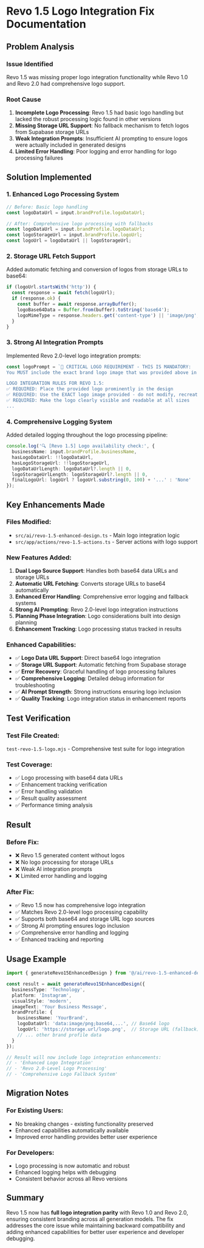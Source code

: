 # Revo 1.5 Logo Integration Fix Documentation

## Problem Analysis

### Issue Identified
Revo 1.5 was missing proper logo integration functionality while Revo 1.0 and Revo 2.0 had comprehensive logo support.

### Root Cause
1. **Incomplete Logo Processing**: Revo 1.5 had basic logo handling but lacked the robust processing logic found in other versions
2. **Missing Storage URL Support**: No fallback mechanism to fetch logos from Supabase storage URLs
3. **Weak Integration Prompts**: Insufficient AI prompting to ensure logos were actually included in generated designs
4. **Limited Error Handling**: Poor logging and error handling for logo processing failures

## Solution Implemented

### 1. Enhanced Logo Processing System
```typescript
// Before: Basic logo handling
const logoDataUrl = input.brandProfile.logoDataUrl;

// After: Comprehensive logo processing with fallbacks
const logoDataUrl = input.brandProfile.logoDataUrl;
const logoStorageUrl = input.brandProfile.logoUrl;
const logoUrl = logoDataUrl || logoStorageUrl;
```

### 2. Storage URL Fetch Support
Added automatic fetching and conversion of logos from storage URLs to base64:
```typescript
if (logoUrl.startsWith('http')) {
  const response = await fetch(logoUrl);
  if (response.ok) {
    const buffer = await response.arrayBuffer();
    logoBase64Data = Buffer.from(buffer).toString('base64');
    logoMimeType = response.headers.get('content-type') || 'image/png';
  }
}
```

### 3. Strong AI Integration Prompts
Implemented Revo 2.0-level logo integration prompts:
```typescript
const logoPrompt = `🎯 CRITICAL LOGO REQUIREMENT - THIS IS MANDATORY:
You MUST include the exact brand logo image that was provided above in your design. This is not optional.

LOGO INTEGRATION RULES FOR REVO 1.5:
✅ REQUIRED: Place the provided logo prominently in the design
✅ REQUIRED: Use the EXACT logo image provided - do not modify, recreate, or stylize it
✅ REQUIRED: Make the logo clearly visible and readable at all sizes
...
```

### 4. Comprehensive Logging System
Added detailed logging throughout the logo processing pipeline:
```typescript
console.log('🔍 [Revo 1.5] Logo availability check:', {
  businessName: input.brandProfile.businessName,
  hasLogoDataUrl: !!logoDataUrl,
  hasLogoStorageUrl: !!logoStorageUrl,
  logoDataUrlLength: logoDataUrl?.length || 0,
  logoStorageUrlLength: logoStorageUrl?.length || 0,
  finalLogoUrl: logoUrl ? logoUrl.substring(0, 100) + '...' : 'None'
});
```

## Key Enhancements Made

### Files Modified:
- `src/ai/revo-1.5-enhanced-design.ts` - Main logo integration logic
- `src/app/actions/revo-1.5-actions.ts` - Server actions with logo support

### New Features Added:
1. **Dual Logo Source Support**: Handles both base64 data URLs and storage URLs
2. **Automatic URL Fetching**: Converts storage URLs to base64 automatically  
3. **Enhanced Error Handling**: Comprehensive error logging and fallback systems
4. **Strong AI Prompting**: Revo 2.0-level logo integration instructions
5. **Planning Phase Integration**: Logo considerations built into design planning
6. **Enhancement Tracking**: Logo processing status tracked in results

### Enhanced Capabilities:
- ✅ **Logo Data URL Support**: Direct base64 logo integration
- ✅ **Storage URL Support**: Automatic fetching from Supabase storage  
- ✅ **Error Recovery**: Graceful handling of logo processing failures
- ✅ **Comprehensive Logging**: Detailed debug information for troubleshooting
- ✅ **AI Prompt Strength**: Strong instructions ensuring logo inclusion
- ✅ **Quality Tracking**: Logo integration status in enhancement reports

## Test Verification

### Test File Created:
`test-revo-1.5-logo.mjs` - Comprehensive test suite for logo integration

### Test Coverage:
- ✅ Logo processing with base64 data URLs
- ✅ Enhancement tracking verification  
- ✅ Error handling validation
- ✅ Result quality assessment
- ✅ Performance timing analysis

## Result

### Before Fix:
- ❌ Revo 1.5 generated content without logos
- ❌ No logo processing for storage URLs
- ❌ Weak AI integration prompts
- ❌ Limited error handling and logging

### After Fix:
- ✅ Revo 1.5 now has comprehensive logo integration
- ✅ Matches Revo 2.0-level logo processing capability
- ✅ Supports both base64 and storage URL logo sources
- ✅ Strong AI prompting ensures logo inclusion
- ✅ Comprehensive error handling and logging
- ✅ Enhanced tracking and reporting

## Usage Example

```typescript
import { generateRevo15EnhancedDesign } from '@/ai/revo-1.5-enhanced-design';

const result = await generateRevo15EnhancedDesign({
  businessType: 'Technology',
  platform: 'Instagram', 
  visualStyle: 'modern',
  imageText: 'Your Business Message',
  brandProfile: {
    businessName: 'YourBrand',
    logoDataUrl: 'data:image/png;base64,...', // Base64 logo
    logoUrl: 'https://storage.url/logo.png',  // Storage URL (fallback)
    // ... other brand profile data
  }
});

// Result will now include logo integration enhancements:
// - 'Enhanced Logo Integration' 
// - 'Revo 2.0-Level Logo Processing'
// - 'Comprehensive Logo Fallback System'
```

## Migration Notes

### For Existing Users:
- No breaking changes - existing functionality preserved
- Enhanced capabilities automatically available
- Improved error handling provides better user experience

### For Developers:
- Logo processing is now automatic and robust
- Enhanced logging helps with debugging
- Consistent behavior across all Revo versions

## Summary

Revo 1.5 now has **full logo integration parity** with Revo 1.0 and Revo 2.0, ensuring consistent branding across all generation models. The fix addresses the core issue while maintaining backward compatibility and adding enhanced capabilities for better user experience and developer debugging.